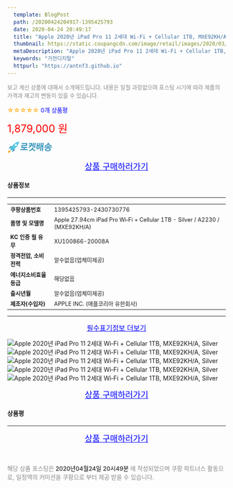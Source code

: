 ```yaml
---
  template: BlogPost
  path: /20200424204917-1395425793
  date: 2020-04-24 20:49:17
  title: "Apple 2020년 iPad Pro 11 2세대 Wi‑Fi + Cellular 1TB, MXE92KH/A, Silver"
  thumbnail: https://static.coupangcdn.com/image/retail/images/2020/03/27/11/3/32dc3d55-8dbd-48bf-9a19-de2ae081110f.jpg
  metaDescription: "Apple 2020년 iPad Pro 11 2세대 Wi‑Fi + Cellular 1TB, MXE92KH/A, Silver,가전디지털"
  keywords: "가전디지털"
  httpurl: "https://antnf3.github.io"
---
```

  
<span style="color: #888;font-size:0.8rem">보고 계신 상품에 대해서 소개해드립니다.
내용은 일절 과장없으며 포스팅 시기에 따라 제품의 가격과 재고의 변동이 있을 수 있습니다.</span>
  
<span style="color: orange;">☆☆☆☆☆</span> <span style="color: blue;font-size: 0.85rem;">0개 상품평</span>

<span style="font-size: 0.9rem"></span> 

<span style="color: red;font-size: 1.5rem;">1,879,000 원</span>

![로켓배송](/assets/rocket_logo.png)

<p align="center"><a href="http://me2.do/xrhYnawd" style="font-size: 1.2rem; color: blue;">상품 구매하러가기</a></p>

#### 상품정보

---

|                  |                       |
| ---------------- | --------------------- |
| **<span style="font-size:0.8rem;">쿠팡상품번호</span>** | <span style="font-size:0.8rem;">1395425793-2430730776</span> |
| **<span style="font-size:0.8rem;">품명 및 모델명</span>**    | <span style="font-size:0.8rem;">Apple 27.94cm iPad Pro Wi‑Fi + Cellular 1TB - Silver / A2230 / (MXE92KH/A)</span>        |
| **<span style="font-size:0.8rem;">KC 인증 필 유무</span>**    | <span style="font-size:0.8rem;">XU100866-20008A</span>        |
| **<span style="font-size:0.8rem;">정격전압, 소비전력</span>**    | <span style="font-size:0.8rem;">알수없음(업체미제공)</span>        |
| **<span style="font-size:0.8rem;">에너지소비효율등급</span>**    | <span style="font-size:0.8rem;">해당없음</span>        |
| **<span style="font-size:0.8rem;">출시년월</span>**    | <span style="font-size:0.8rem;">알수없음(업체미제공)</span>        |
| **<span style="font-size:0.8rem;">제조자(수입자)</span>**    | <span style="font-size:0.8rem;">APPLE INC. (애플코리아 유한회사)</span>        |







---

<p align="center"><a href="http://me2.do/xrhYnawd" style="font-size: 1rem; color: blue;">필수표기정보 더보기</a></p>

![Apple 2020년 iPad Pro 11 2세대 Wi‑Fi + Cellular 1TB, MXE92KH/A, Silver](http://thumbnail9.coupangcdn.com/thumbnails/remote/q89/image/retail/images/444715438545982-9a491f9c-2932-4c16-a783-b260297b3f5f.jpg)
![Apple 2020년 iPad Pro 11 2세대 Wi‑Fi + Cellular 1TB, MXE92KH/A, Silver](http://thumbnail8.coupangcdn.com/thumbnails/remote/q89/image/retail/images/2020/03/26/14/9/8743246c-b74c-4e7f-8a83-25cb6a4816ba.jpg)
![Apple 2020년 iPad Pro 11 2세대 Wi‑Fi + Cellular 1TB, MXE92KH/A, Silver](http://thumbnail7.coupangcdn.com/thumbnails/remote/q89/image/retail/images/335063964838194-e805c15c-bb39-434d-8b4b-787369517585.jpg)
![Apple 2020년 iPad Pro 11 2세대 Wi‑Fi + Cellular 1TB, MXE92KH/A, Silver](http://thumbnail7.coupangcdn.com/thumbnails/remote/q89/image/retail/images/454152899065267-d1da9de5-ec0b-4256-83ef-c303bac9e4fd.jpg)
![Apple 2020년 iPad Pro 11 2세대 Wi‑Fi + Cellular 1TB, MXE92KH/A, Silver](http://thumbnail10.coupangcdn.com/thumbnails/remote/q89/image/retail/images/663728432643121-ca293e41-1330-4e2c-af04-28da36dc9589.jpg)

<p align="center"><a href="http://me2.do/xrhYnawd" style="font-size: 1.2rem; color: blue;">상품 구매하러가기</a></p>

#### 상품평
  

  
---
  
<p align="center"><a href="http://me2.do/xrhYnawd" style="font-size: 1.2rem; color: blue;">상품 구매하러가기</a></p>
  
<br>
  
<span style="font-size: 0.85rem; color: #888;">해당 상품 포스팅은 <span style="color: #000;"> 2020년04월24일 20시49분 </span> 에 작성되었으며 쿠팡 파트너스 활동으로, 일정액의 커미션을 쿠팡으로 부터 제공 받을 수 있습니다.</span>